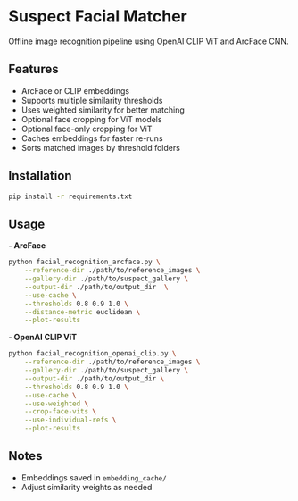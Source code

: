 # Suspect Facial Matcher
Offline image recognition pipeline using OpenAI CLIP ViT and ArcFace CNN.

## Features
- ArcFace or CLIP embeddings
- Supports multiple similarity thresholds
- Uses weighted similarity for better matching
- Optional face cropping for ViT models
- Optional face-only cropping for ViT
- Caches embeddings for faster re-runs
- Sorts matched images by threshold folders

## Installation
```bash
pip install -r requirements.txt
```

## Usage
**- ArcFace**
```bash
python facial_recognition_arcface.py \
    --reference-dir ./path/to/reference_images \
    --gallery-dir ./path/to/suspect_gallery \
    --output-dir ./path/to/output_dir  \
    --use-cache \
    --thresholds 0.8 0.9 1.0 \
    --distance-metric euclidean \
    --plot-results 
```

**- OpenAI CLIP ViT**
```bash
python facial_recognition_openai_clip.py \
    --reference-dir ./path/to/reference_images \
    --gallery-dir ./path/to/suspect_gallery \
    --output-dir ./path/to/output_dir \
    --thresholds 0.8 0.9 1.0 \
    --use-cache \
    --use-weighted \
    --crop-face-vits \
    --use-individual-refs \
    --plot-results
```

## Notes
- Embeddings saved in `embedding_cache/`
- Adjust similarity weights as needed
